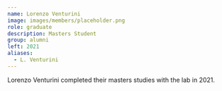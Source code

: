 ```yaml
---
name: Lorenzo Venturini
image: images/members/placeholder.png
role: graduate
description: Masters Student
group: alumni
left: 2021
aliases:
  - L. Venturini
---
```


Lorenzo Venturini completed their masters studies with the lab in 2021.
